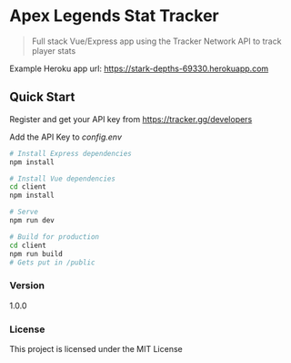 # Apex Legends Stat Tracker

> Full stack Vue/Express app using the Tracker Network API to track player stats

Example Heroku app url: https://stark-depths-69330.herokuapp.com

## Quick Start

Register and get your API key from
https://tracker.gg/developers

Add the API Key to _config.env_

```bash
# Install Express dependencies
npm install

# Install Vue dependencies
cd client
npm install

# Serve
npm run dev

# Build for production
cd client
npm run build
# Gets put in /public
```

### Version

1.0.0

### License

This project is licensed under the MIT License
